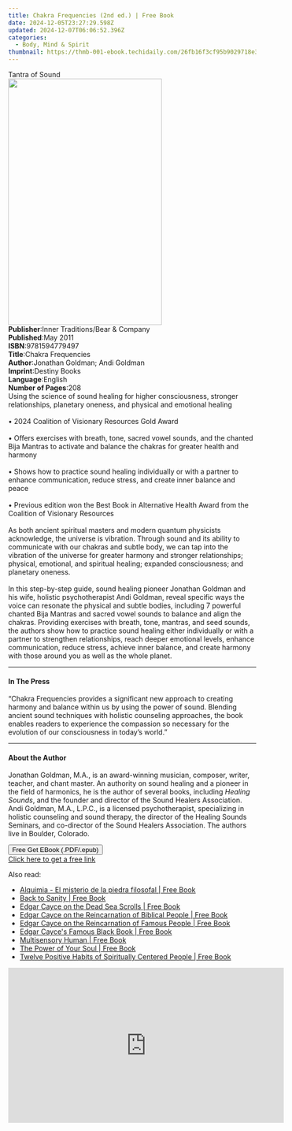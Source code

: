```yaml
---
title: Chakra Frequencies (2nd ed.) | Free Book
date: 2024-12-05T23:27:29.598Z
updated: 2024-12-07T06:06:52.396Z
categories:
  - Body, Mind & Spirit
thumbnail: https://thmb-001-ebook.techidaily.com/26fb16f3cf95b9029718e3015f33bd8a34cdfa57085e97dee97eec40f7effd55.jpg
---
```

<main id="book-container">
  <div class="flex flex-col">
    <div class="book-brief flex-1 py-6 px-4 sm:p-6 md:py-10 md:px-8">
      <!-- brief-->
      <div class="book-brief-main">Tantra of Sound</div>
    </div>
    <div
      class="book-meta-info flex-1 grid gap-4 col-start-1 col-end-3 row-start-1 sm:mb-6 sm:grid-cols-4 lg:gap-6 lg:col-start-2 lg:row-end-6 lg:row-span-6 lg:mb-0"
    >
      <div
        class="book-meta-info-left place-content-center mt-4 p-4 text-sm leading-6 col-start-2 col-span-2 dark:text-slate-400"
      >
        <img
          class="w-full h-500 object-cover rounded-lg sm:h-255 sm:col-span-2 lg:col-span-full"
          src="https://img-001-ebook.techidaily.com/6e1b873a7873ec19fda6ac5dcc459b8e957f22738b1ffff7a43bc62b31ad000f.jpg"
          alt=""
          width="312"
          height="500"
        />
      </div>
      <div
        class="book-meta-info-right mt-2 col-start-1 row-start-2 col-span-3 self-center"
      >
        <!-- meta data  -->
        <div class="flex flex-col px-4 md:px-8">
          <div class="flex-1">
            <strong>Publisher</strong>:<span class="px-2"
              >Inner Traditions/Bear &amp; Company</span
            >
          </div>
          <div class="flex-1">
            <strong>Published</strong>:<span class="px-2">May 2011</span>
          </div>
          <div class="flex-1">
            <strong>ISBN</strong>:<span class="px-2">9781594779497</span>
          </div>
          <div class="flex-1">
            <strong>Title</strong>:<span class="px-2">Chakra Frequencies</span>
          </div>
          <div class="flex-1">
            <strong>Author</strong>:<span class="px-2"
              >Jonathan Goldman; Andi Goldman</span
            >
          </div>
          <div class="flex-1">
            <strong>Imprint</strong>:<span class="px-2">Destiny Books</span>
          </div>
          <div class="flex-1">
            <strong>Language</strong>:<span class="px-2">English</span>
          </div>
          <div class="flex-1">
            <strong>Number of Pages</strong>:<span class="px-2">208</span>
          </div>
        </div>
      </div>
    </div>
    <div class="book-description flex-1 py-6 px-4 sm:p-6 md:py-10 md:px-8">
      <div class="book-description-main">
        <div accordion-content="" id="description">
          Using the science of sound healing for higher consciousness, stronger
          relationships, planetary oneness, and physical and emotional healing
          <br />
          <br />• 2024 Coalition of Visionary Resources Gold Award<br /><br />•
          Offers exercises with breath, tone, sacred vowel sounds, and the
          chanted Bija Mantras to activate and balance the chakras for greater
          health and harmony <br />
          <br />• Shows how to practice sound healing individually or with a
          partner to enhance communication, reduce stress, and create inner
          balance and peace <br />
          <br />• Previous edition won the Best Book in Alternative Health Award
          from the Coalition of Visionary Resources <br />
          <br />As both ancient spiritual masters and modern quantum physicists
          acknowledge, the universe is vibration. Through sound and its ability
          to communicate with our chakras and subtle body, we can tap into the
          vibration of the universe for greater harmony and stronger
          relationships; physical, emotional, and spiritual healing; expanded
          consciousness; and planetary oneness. <br />
          <br />In this step-by-step guide, sound healing pioneer Jonathan
          Goldman and his wife, holistic psychotherapist Andi Goldman, reveal
          specific ways the voice can resonate the physical and subtle bodies,
          including 7 powerful chanted Bija Mantras and sacred vowel sounds to
          balance and align the chakras. Providing exercises with breath, tone,
          mantras, and seed sounds, the authors show how to practice sound
          healing either individually or with a partner to strengthen
          relationships, reach deeper emotional levels, enhance communication,
          reduce stress, achieve inner balance, and create harmony with those
          around you as well as the whole planet.
        </div>
        <div class="accordion-fader"></div>
      </div>
    </div>
    <div class="book-excerpts flex-1 py-6 px-4 sm:p-6 md:py-10 md:px-8">
      <!-- excerpts-->
      <div class="book-excerpts-main">
        <hr />
        <h4 class="placeholder placeholder-heading">
          <span>In The Press</span>
        </h4>
        <p>
          “Chakra Frequencies provides a significant new approach to creating
          harmony and balance within us by using the power of sound. Blending
          ancient sound techniques with holistic counseling approaches, the book
          enables readers to experience the compassion so necessary for the
          evolution of our consciousness in today’s world.”
        </p>
      </div>
    </div>
    <div class="book-about-author flex-1 py-6 px-4 sm:p-6 md:py-10 md:px-8">
      <!-- about author-->
      <div class="book-main-author-main">
        <hr />
        <h4 class="placeholder placeholder-heading">
          <span>About the Author</span>
        </h4>
        <p>
          Jonathan Goldman, M.A., is an award-winning musician, composer,
          writer, teacher, and chant master. An authority on sound healing and a
          pioneer in the field of harmonics, he is the author of several books,
          including <i>Healing Sounds</i>, and the founder and director of the
          Sound Healers Association. Andi Goldman, M.A., L.P.C., is a licensed
          psychotherapist, specializing in holistic counseling and sound
          therapy, the director of the Healing Sounds Seminars, and co-director
          of the Sound Healers Association. The authors live in Boulder,
          Colorado.
        </p>
      </div>
    </div>
    <div class="book-free-get flex-1 py-6 px-4 sm:p-6 md:py-10 md:px-8">
      <button
        id="btn-free-get"
        class="bg-blue-500 hover:bg-blue-700 text-white font-bold py-2 px-4 rounded"
      >
        Free Get EBook (.PDF/.epub)
      </button>
      <div id="countdown-display" class="px-2 text-lg mt-2"></div>
      <a
        id="free-link"
        class="hidden bg-blue-500 hover:bg-blue-700 text-white font-bold py-2 px-4 rounded"
        href="https://www.ebooks.com/en-us/book/95782642/chakra-frequencies/jonathan-goldman/"
        target="_blank"
        >Click here to get a free link</a
      >
    </div>
    <script>
      let countdownTime = 0;
      let countdownInterval = null;
      document
        .getElementById('btn-free-get')
        .addEventListener('click', startCountdown);
      function startCountdown() {
        countdownTime = new Date().getTime() + 60000 * 3;
        countdownInterval = setInterval(updateCountdown, 1000);
        document.getElementById('btn-free-get').disabled = true;
        document
          .getElementById('btn-free-get')
          .classList.add('bg-gray-500', 'cursor-not-allowed');
      }
      function updateCountdown() {
        let currentTime = new Date().getTime();
        let timeLeft = countdownTime - currentTime;
        let secondsLeft = Math.floor(timeLeft / 1000);
        document.getElementById('countdown-display').innerHTML =
          `Remaining time: ${secondsLeft} seconds.`;
        if (secondsLeft <= 0) {
          clearInterval(countdownInterval);
          document.getElementById('btn-free-get').classList.add('hidden');
          document.getElementById('free-link').classList.remove('hidden');
          document.getElementById('countdown-display').innerHTML = '';
        }
      }
    </script>
  </div>
</main>

<ins class="adsbygoogle"
      style="display:block"
      data-ad-client="ca-pub-7571918770474297"
      data-ad-slot="8358498916"
      data-ad-format="auto"
      data-full-width-responsive="true"></ins>
    

<span class="atpl-alsoreadstyle">Also read:</span>
<div><ul>
<li><a href="https://novels-ebooks.techidaily.com/209526802-9781547525782-alquimia-el-misterio-de-la-piedra-filosofal/"><u>Alquimia - El misterio de la piedra filosofal | Free Book</u></a></li>
<li><a href="https://novels-ebooks.techidaily.com/209527921-9781848508750-back-to-sanity/"><u>Back to Sanity | Free Book</u></a></li>
<li><a href="https://novels-ebooks.techidaily.com/209528060-9780876049198-edgar-cayce-on-the-dead-sea-scrolls/"><u>Edgar Cayce on the Dead Sea Scrolls | Free Book</u></a></li>
<li><a href="https://novels-ebooks.techidaily.com/209528064-9780876049228-edgar-cayce-on-the-reincarnation-of-biblical-people/"><u>Edgar Cayce on the Reincarnation of Biblical People | Free Book</u></a></li>
<li><a href="https://novels-ebooks.techidaily.com/209528065-9780876048894-edgar-cayce-on-the-reincarnation-of-famous-people/"><u>Edgar Cayce on the Reincarnation of Famous People | Free Book</u></a></li>
<li><a href="https://novels-ebooks.techidaily.com/209528062-9780876048375-edgar-cayces-famous-black-book/"><u>Edgar Cayce's Famous Black Book | Free Book</u></a></li>
<li><a href="https://novels-ebooks.techidaily.com/209528063-9780876049402-multisensory-human/"><u>Multisensory Human | Free Book</u></a></li>
<li><a href="https://novels-ebooks.techidaily.com/209528061-9780876049624-the-power-of-your-soul/"><u>The Power of Your Soul | Free Book</u></a></li>
<li><a href="https://novels-ebooks.techidaily.com/209528066-9780876049075-twelve-positive-habits-of-spiritually-centered-people/"><u>Twelve Positive Habits of Spiritually Centered People | Free Book</u></a></li>
</ul></div>

<!-- affiliate ads begin -->
<iframe width="560" height="315" src="https://www.youtube.com/embed/aoMiYpYiFZs?si=qvYvGytDD17fvSXO" title="YouTube video player" frameborder="0" allow="accelerometer; autoplay; clipboard-write; encrypted-media; gyroscope; picture-in-picture; web-share" referrerpolicy="strict-origin-when-cross-origin" allowfullscreen></iframe>
<!-- affiliate ads end -->


